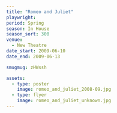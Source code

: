 ```yaml
---
title: "Romeo and Juliet"
playwright:
period: Spring
season: In House
season_sort: 300
venue:
  - New Theatre
date_start: 2009-06-10
date_end: 2009-06-13

smugmug: zHWssh

assets:
  - type: poster
    image: romeo_and_juliet_2008-09.jpg
  - type: flyer
    image: romeo_and_juliet_unknown.jpg
---
```

